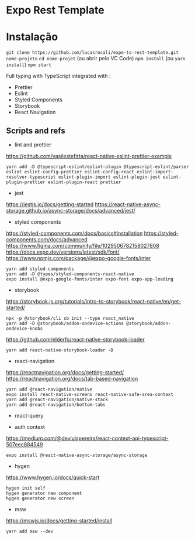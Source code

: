 # Expo Rest Template

# Instalação

`git clone https://github.com/lucasrocali/expo-ts-rest-template.git nome-projeto`
`cd nome-projet` (ou abrir pelo VC Code)
`npm install` (ou `yarn install`)
`npm start`

Full typing with TypeScript integrated with :

- Prettier
- Eslint
- Styled Components
- Storybook
- React Navigation

## Scripts and refs

- lint and prettier

https://github.com/vasilestefirta/react-native-eslint-prettier-example

```
yarn add -D @typescript-eslint/eslint-plugin @typescript-eslint/parser eslint eslint-config-prettier eslint-config-react eslint-import-resolver-typescript eslint-plugin-import eslint-plugin-jest eslint-plugin-prettier eslint-plugin-react prettier
```

- jest

https://jestjs.io/docs/getting-started
https://react-native-async-storage.github.io/async-storage/docs/advanced/jest/

- styled components

https://styled-components.com/docs/basics#installation
https://styled-components.com/docs/advanced
https://www.figma.com/community/file/1029506782158027808
https://docs.expo.dev/versions/latest/sdk/font/
https://www.npmjs.com/package/@expo-google-fonts/inter

```
yarn add styled-components
yarn add -D @types/styled-components-react-native
expo install @expo-google-fonts/inter expo-font expo-app-loading
```

- storybook

https://storybook.js.org/tutorials/intro-to-storybook/react-native/en/get-started/

```
npx -p @storybook/cli sb init --type react_native
yarn add -D @storybook/addon-ondevice-actions @storybook/addon-ondevice-knobs
```

https://github.com/elderfo/react-native-storybook-loader

```
yarn add react-native-storybook-loader -D
```

- react-navigation

https://reactnavigation.org/docs/getting-started/
https://reactnavigation.org/docs/tab-based-navigation

```
yarn add @react-navigation/native
expo install react-native-screens react-native-safe-area-context
yarn add @react-navigation/native-stack
yarn add @react-navigation/bottom-tabs
```

- react-query

- auth context

https://medium.com/@devluispereira/react-context-api-typescript-507eec884549

```
expo install @react-native-async-storage/async-storage
```

- hygen

https://www.hygen.io/docs/quick-start

```
hygen init self
hygen generator new component
hygen generator new screen
```

- msw

https://mswjs.io/docs/getting-started/install

```
yarn add msw --dev

```
